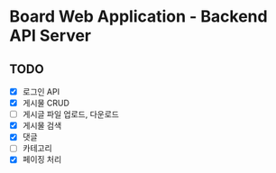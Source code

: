 # Board Web Application - Backend API Server

## TODO

-   [x] 로그인 API
-   [x] 게시물 CRUD
-   [ ] 게시글 파일 업로드, 다운로드
-   [x] 게시물 검색
-   [x] 댓글
-   [ ] 카테고리
-   [X] 페이징 처리